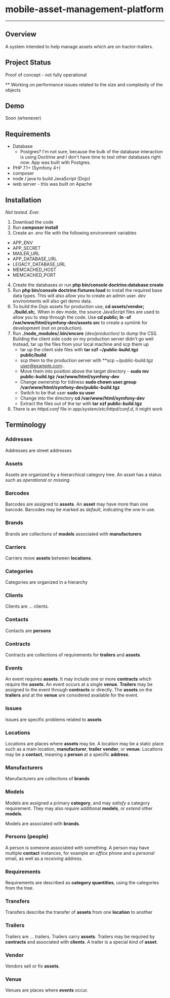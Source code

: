 # mobile-asset-management-platform
---

## Overview

A system intended to help manage assets which are on tractor-trailers.

## Project Status

Proof of concept - not fully operational

** Working on performance issues related to the size and complexity of the objects

## Demo

Soon (whenever)

## Requirements

- Database
    - Postgres? I'm not sure, because the bulk of the database interaction is using Doctrine and
I don't have time to test other databases right now.  App was built with Postgres.
- PHP 7.1+ (Symfony 4+)
- composer
- node / java to build JavaScript (Dojo)
- web server - this was built on Apache

## Installation

*Not tested. Ever.*

1. Download the code
2. Run **composer install**
3. Create an .env file with the following environment variables
 - APP_ENV
 - APP_SECRET
 - MAILER_URL
 - APP_DATABASE_URL
 - LEGACY_DATABASE_URL
 - MEMCACHED_HOST
 - MEMCACHED_PORT
4. Create the databases or run **php bin/console doctrine:database:create**
5. Run **php bin/console doctrine:fixtures:load** to install the required base data types.  This will also allow you to
create an admin user.  *dev* environments will also get demo data.
6. To build the *Dojo* assets for production use, **cd assets/vendor; ./build.sh;**.  When in
dev mode, the source JavaScript files are used to allow you to step through the code.
Use **cd public; ln -sf /var/www/html/symfony-dev/assets src** to create a symlink for
development (not on production).
7. Run **./node_modules/.bin/encore** *(dev/production)* to dump the CSS. Building the client side code on my production server didn't go well
   Instead, tar up the files from your local machine and scp them up
     - tar up the client side files with **tar czf ~/public-build.tgz public/build**
     - scp them to the production server with **scp ~/public-build.tgz user@example.com:.
     - Move them into position above the target directory - **sudo mv public-build.tgz /var/www/html/symfony-dev**
     - Change ownership for tidiness **sudo chown user.group /var/www/html/symfony-dev/public-build.tgz**
     - Switch to be that user **sudo su user**
     - Change into the directory **cd /var/www/html/symfony-dev**
     - Extract the files out of the tar with **tar xzf public-build.tgz**
8. There is an *httpd.conf* file in *app/system/etc/httpd/conf.d*, it might work

## Terminology

### Addresses

Addresses are street addresses

### Assets

Assets are organized by a hierarchical category tree.  An asset has a status such as
*operational* or *missing*.

### Barcodes

Barcodes are assigned to **assets**.  An **asset** may have more than one barcode.  Barcodes
may be marked as *default*, indicating the one in use.

### Brands

Brands are collections of **models** associated with **manufacturers**

### Carriers

Carriers move **assets** between **locations**.

### Categories

Categories are organized in a hierarchy

### Clients

Clients are ... clients.

### Contacts

Contacts are **persons**

### Contracts

Contracts are collections of requirements for **trailers** and **assets**.

### Events

An event requires **assets**.  It may include one or more **contracts** which require the **assets**.
An event occurs at a single **venue**.  **Trailers** may be assigned to the event through **contracts**
or directly.  The **assets** on the **trailers** and at the **venue** are considered available for
the event.

### Issues

Issues are specific problems related to **assets**

### Locations

Locations are places where **assets** may be.  A location may be a static place such as a main location,
**manufacturer**, **trailer** **vendor**, or **venue**.  Locations may be a **contact**, meaning a **person**
at a specific **address**.

### Manufacturers

Manufacturers are collections of **brands**

### Models

Models are assigned a primary **category**, and may *satisfy* a category requirement.  They may
also *require* additional **models**, or *extend* other **models**.

Models are associated with **brands**.

### Persons (people)

A person is someone associated with something.  A person may have multiple **contact** instances,
for example an *office* phone and a *personal* email, as well as a *receiving* address.

### Requirements

Requirements are described as **category quantities**, using the categories from the tree.

### Transfers

Transfers describe the transfer of **assets** from one **location** to another

### Trailers

Trailers are ... trailers.  Trailers carry **assets**.  Trailers may be required by **contracts** and
associated with **clients**.  A trailer is a special kind of **asset**.

### Vendor

Vendors sell or fix **assets**.

### Venue

Venues are places where **events** occur.
